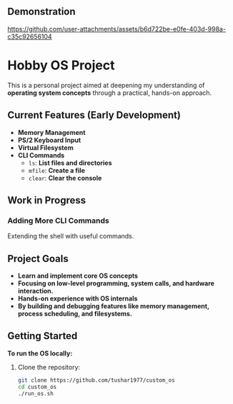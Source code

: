 ## Demonstration 

https://github.com/user-attachments/assets/b6d722be-e0fe-403d-998a-c35c92656104


# Hobby OS Project

This is a personal project aimed at deepening my understanding of **operating system concepts** through a practical, hands-on approach.

## Current Features (Early Development)

- **Memory Management**  
- **PS/2 Keyboard Input**  
- **Virtual Filesystem**  
- **CLI Commands**  
  - `ls`: **List files and directories**  
  - `mfile`: **Create a file**  
  - `clear`: **Clear the console**  

## Work in Progress

### Adding More CLI Commands  
Extending the shell with useful commands.

## Project Goals
- **Learn and implement core OS concepts**
- **Focusing on low-level programming, system calls, and hardware interaction.**
- **Hands-on experience with OS internals**
- **By building and debugging features like memory management, process scheduling, and filesystems.**

## Getting Started

**To run the OS locally:**

1. Clone the repository:  
   ```bash
   git clone https://github.com/tushar1977/custom_os
   cd custom_os
   ./run_os.sh
